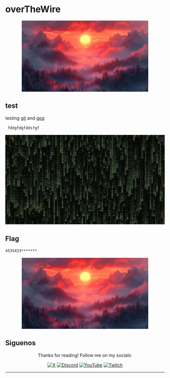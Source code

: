 # overTheWire

<div align='center'>
  <img src='sunset.png' width='400' alt='Machine Image'>
</div>

## test

testing [git](https://github.com) and [gog](https://google.com)

```bash
 fddgfdgfddsfgf
```

<div align='center'>
  <img src='img/wall.png' width='600' alt='test'>
</div>


## Flag

```bash
4535433*******
```
<div align='center'>
  <img src='sun.png' width='400' alt='Machine Image'>
</div>


## Siguenos

<div align='center'>
  <p>Thanks for reading! Follow me on my socials:</p>
  <a href='https://x.com/@imahian'><img src='https://www.vectorlogo.zone/logos/x/x-icon.svg' alt='X' width='40'></a>
  <a href='https://discord.gg/dbesG8EX'><img src='https://www.vectorlogo.zone/logos/discord/discord-icon.svg' alt='Discord' width='40'></a>
  <a href='https://youtube.com/@imahian'><img src='https://www.vectorlogo.zone/logos/youtube/youtube-icon.svg' alt='YouTube' width='40'></a>
  <a href='https://twitch.tv/imahian'><img src='https://www.vectorlogo.zone/logos/twitch/twitch-icon.svg' alt='Twitch' width='40'></a>
</div>

---

